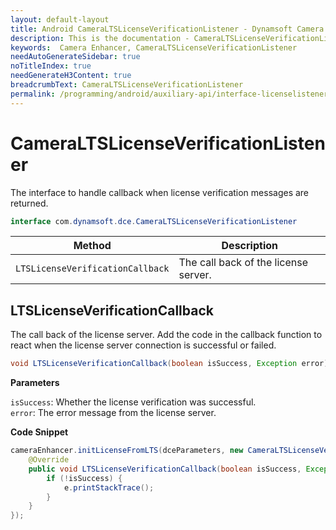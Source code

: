 ```yaml
---
layout: default-layout
title: Android CameraLTSLicenseVerificationListener - Dynamsoft Camera Enhancer
description: This is the documentation - CameraLTSLicenseVerificationListener page of Dynamsoft Camera Enhancer.
keywords:  Camera Enhancer, CameraLTSLicenseVerificationListener
needAutoGenerateSidebar: true
noTitleIndex: true
needGenerateH3Content: true
breadcrumbText: CameraLTSLicenseVerificationListener
permalink: /programming/android/auxiliary-api/interface-licenselistener-v1.0.1.html
---
```



# CameraLTSLicenseVerificationListener

The interface to handle callback when license verification messages are returned.

```java
interface com.dynamsoft.dce.CameraLTSLicenseVerificationListener
```

| Method | Description |
| ------ | ----------- |
| `LTSLicenseVerificationCallback` | The call back of the license server. |

## LTSLicenseVerificationCallback

The call back of the license server. Add the code in the callback function to react when the license server connection is successful or failed.

```java
void LTSLicenseVerificationCallback(boolean isSuccess, Exception error);
```

**Parameters**

`isSuccess`: Whether the license verification was successful.  
`error`: The error message from the license server.

**Code Snippet**

```java
cameraEnhancer.initLicenseFromLTS(dceParameters, new CameraLTSLicenseVerificationListener() {
    @Override
    public void LTSLicenseVerificationCallback(boolean isSuccess, Exception e) {
        if (!isSuccess) {
            e.printStackTrace();
        }
    }
});
```
